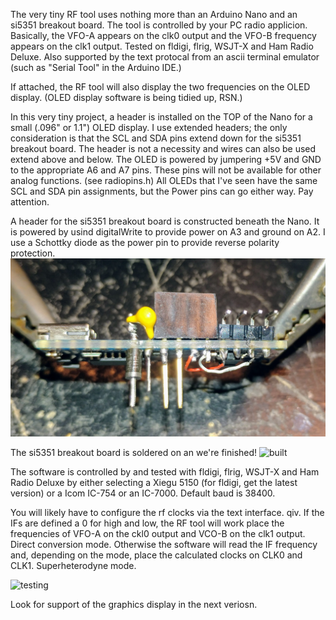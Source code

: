 The very tiny RF tool uses nothing more than an Arduino Nano and an si5351 breakout board.
The tool is controlled by your PC radio applicion. 
Basically, the VFO-A appears on the clk0 output and the VFO-B frequency appears on the clk1 output.
Tested on fldigi, flrig, WSJT-X and Ham Radio Deluxe.
Also supported by the text protocal from an ascii terminal emulator (such as "Serial Tool" in the Arduino IDE.)

If attached, the RF tool will also display the two frequencies on the OLED display.
(OLED display software is being tidied up, RSN.)

In this very tiny project, a header is installed on the TOP of the Nano for a small (.096" or 1.1") OLED display.
I use extended headers; the only consideration is that the SCL and SDA pins extend down for the si5351 breakout board.
The header is not a necessity and wires can also be used extend above and below.
The OLED is powered by jumpering +5V and GND to the appropriate A6 and A7 pins.
These pins will not be available for other analog functions. (see radiopins.h)
All OLEDs that I've seen have the same SCL and SDA pin assignments, but the Power pins can go either way.
Pay attention.

A header for the si5351 breakout board is constructed beneath the Nano. 
It is powered by usind digitalWrite to provide power on A3 and ground on A2.
I use a Schottky diode as the power pin to provide reverse polarity protection.
![Prepare](0903200915.jpg)

The si5351 breakout board is soldered on an we're finished!
![built](0903200921a.jpg)

The software is controlled by and tested with fldigi, flrig, WSJT-X and Ham Radio Deluxe
by either selecting a Xiegu 5150 (for fldigi, get the latest version) or a Icom IC-754 or an IC-7000.
Default baud is 38400.

You will likely have to configure the rf clocks via the text interface. qiv.
If the IFs are defined a 0 for high and low,
the RF tool will work place the frequencies of VFO-A on the ckl0 output and VCO-B on the clk1 output.
Direct conversion mode.
Otherwise the software will read the IF frequency and, depending on the mode, 
place the calculated clocks on CLK0 and CLK1. 
Superheterodyne mode.

![testing](0903201140.jpg)

Look for support of the graphics display in the next veriosn.

